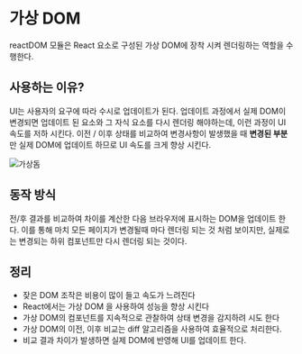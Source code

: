 # 가상 DOM 
reactDOM 모듈은 React 요소로 구성된 가상 DOM에 장착 시켜 렌더링하는 역할을 수행한다.

## 사용하는 이유?
UI는 사용자의 요구에 따라 수시로 업데이트가 된다. 업데이트 과정에서 실제 DOM이 변경되면 업데이트 된 요소와 그 자식 요소를 다시 렌더링 해야하는데, 이런 과정이 UI 속도를 저하 시킨다. 이전 / 이후 상태를 비교하여 
변경사항이 발생했을 때 **변경된 부분**만 실제 DOM에 업데이트 하므로 UI 속도를 크게 향상 시킨다. 

![가상돔](https://yamoo9.github.io/react-master/images/virtual-dom.png)

## 동작 방식
전/후 결과를 비교하여 차이를 계산한 다음 브라우저에 표시하는 DOM을 업데이트 한다. 이를 통해 마치 모든 페이지가 변경될때 마다 렌더링 되는 것 처럼 보이지만, 실제로는 변경되는 하위 컴포넌트만 다시 렌더링 되는 것이다.

## 정리
- 잦은 DOM 조작은 비용이 많이 들고 속도가 느려진다
- React에서는 가상 DOM 을 사용하여 성능을 향상 시킨다
- 가상 DOM의 컴포넌트를 지속적으로 관찰하여 상태 변경을 감지하려 시도 한다
- 가상 DOM의 이전, 이후 비교는 diff 알고리즘을 사용하여 효율적으로 처리한다. 
- 비교 결과 차이가 발생하면 실제 DOM에 반영해 UI를 업데이트 한다. 
